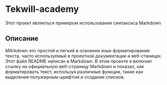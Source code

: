 # Tekwill-academy
Этот проект являеться примером использования синтаксиса Markdown
## Описание 

*MArkdown* это простой и легкий в освоении язык форматирования текста, часто используемый в проектной документации и веб-станицах. Этот файл README написан в Markdown.
В этом проекте я включил ссылку на официальную веб-страницу Markdown и показал, как форматировать текст, используя различные функции, такие как выделения полужирным шрифтом и создание списков.
